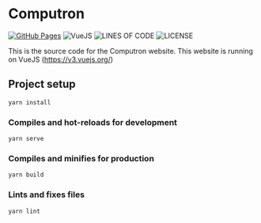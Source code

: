 # Computron

[![GitHub Pages](https://github.com/jacobtread/Computron/actions/workflows/gh-pages.yml/badge.svg)](https://github.com/jacobtread/Computron/actions/workflows/gh-pages.yml)
![VueJS](https://img.shields.io/badge/Powered%20By-VueJS-68A063?style=for-the-badge)
![LINES OF CODE](https://img.shields.io/tokei/lines/github/jacobtread/Computron?style=for-the-badge)
![LICENSE](https://img.shields.io/github/license/jacobtread/Computron?style=for-the-badge)

This is the source code for the Computron website.
This website is running on VueJS (https://v3.vuejs.org/)

## Project setup
```
yarn install
```

### Compiles and hot-reloads for development
```
yarn serve
```

### Compiles and minifies for production
```
yarn build
```

### Lints and fixes files
```
yarn lint
```
